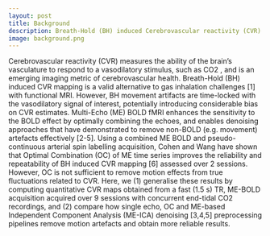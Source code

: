 ```yaml
---
layout: post
title: Background
description: Breath-Hold (BH) induced Cerebrovascular reactivity (CVR) measures the ability of the brain’s vasculature to respond to a vasodilatory stimulus. However, BH movement artifacts are time-locked with the vasodilatory signal of interest, potentially introducing considerable bias on CVR estimates. We compare different strategies based on Multi-Echo (ME) BOLD fMRI to clean BH data.
image: background.png
---
```


Cerebrovascular reactivity (CVR) measures the ability of the brain’s vasculature to respond to a vasodilatory stimulus, such as CO2 , and is an emerging imaging metric of cerebrovascular health. Breath-Hold (BH) induced CVR mapping is a valid alternative to gas inhalation challenges [1] with functional MRI. However, BH movement artifacts are time-locked with the vasodilatory signal of interest, potentially introducing considerable bias on CVR estimates. Multi-Echo (ME) BOLD fMRI enhances the sensitivity to the BOLD effect by optimally combining the echoes, and enables denoising approaches that have demonstrated to remove non-BOLD (e.g. movement) artefacts effectively [2-5].
Using a combined ME BOLD and pseudo-continuous arterial spin labelling acquisition, Cohen and Wang have shown that Optimal Combination (OC) of ME time series improves the reliability and repeatability of BH induced CVR mapping [6] assessed over 2 sessions. However, OC is not sufficient to remove motion effects from true fluctuations related to CVR. Here, we (1) generalise these results by computing quantitative CVR maps obtained from a fast (1.5 s) TR, ME-BOLD acquisition acquired over 9 sessions with concurrent end-tidal CO2 recordings, and (2) compare how single echo, OC and ME-based Independent Component Analysis (ME-ICA) denoising [3,4,5] preprocessing pipelines remove motion artefacts and obtain more reliable results.
